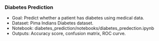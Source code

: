 ###  Diabetes Prediction 
- Goal: Predict whether a patient has diabetes using medical data. 
- Dataset: Pima Indians Diabetes dataset. 
- Notebook: diabetes_prediction/notebooks/diabetes_predection.ipynb 
- Outputs: Accuracy score, confusion matrix, ROC curve. 
